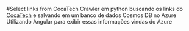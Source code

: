 #Select links from CocaTech
Crawler em python buscando os links do [CocaTech](https://cocatech.com.br/) e salvando em um banco de dados Cosmos DB no Azure
Utilizando Angular para exibir essas informações vindas do Azure